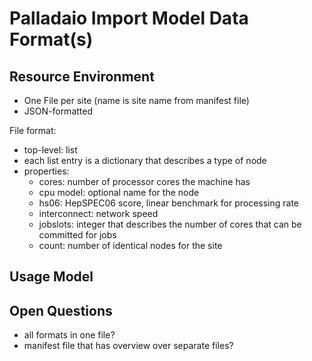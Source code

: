 # Palladaio Import Model Data Format(s)



## Resource Environment

- One File per site (name is site name from manifest file)
- JSON-formatted

File format:

- top-level: list
- each list entry is a dictionary that describes a type of node
- properties:
    - cores: number of processor cores the machine has
    - cpu model: optional name for the node
    - hs06: HepSPEC06 score, linear benchmark for processing rate
    - interconnect: network speed
    - jobslots: integer that describes the number of cores that can be committed for jobs
    - count: number of identical nodes for the site


## Usage Model


## Open Questions

- all formats in one file?
- manifest file that has overview over separate files?
